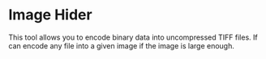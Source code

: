 # Image Hider
This tool allows you to encode binary data into
uncompressed TIFF files. If can encode any file
into a given image if the image is large enough.
